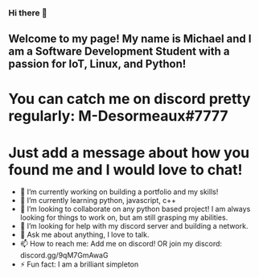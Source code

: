 ### Hi there 👋
## Welcome to my page! My name is Michael and I am a Software Development Student with a passion for IoT, Linux, and Python!
# You can catch me on discord pretty regularly: M-Desormeaux#7777 
# Just add a message about how you found me and I would love to chat!
- 🔭 I’m currently working on building a portfolio and my skills!
- 🌱 I’m currently learning python, javascript, c++
- 👯 I’m looking to collaborate on any python based project! I am always looking for things to work on, but am still grasping my abilities.
- 🤔 I’m looking for help with my discord server and building a network.
- 💬 Ask me about anything, I love to talk.
- 📫 How to reach me: Add me on discord! OR join my discord: discord.gg/9qM7GmAwaG
- ⚡ Fun fact: I am a brilliant simpleton

